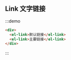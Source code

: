 ## Link 文字链接

:::demo

```html
<div>
  <el-link>默认链接</el-link>
  <el-link>主要链接</el-link>
</div>
```

:::
